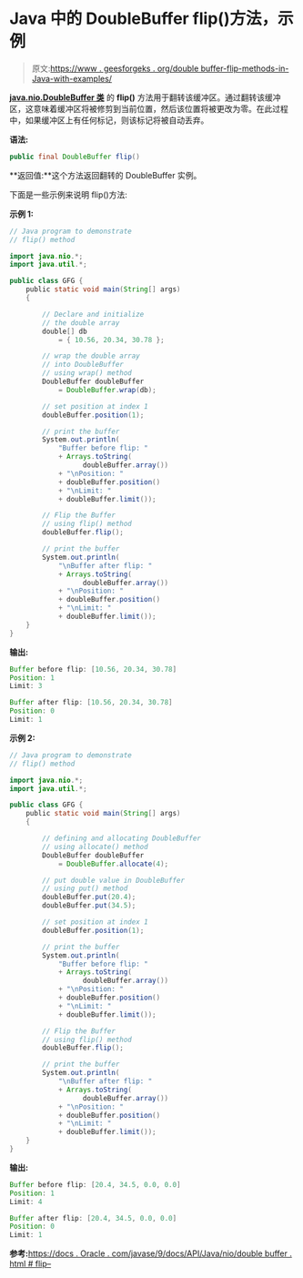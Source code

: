 # Java 中的 DoubleBuffer flip()方法，示例

> 原文:[https://www . geesforgeks . org/double buffer-flip-methods-in-Java-with-examples/](https://www.geeksforgeeks.org/doublebuffer-flip-methods-in-java-with-examples/)

**[java.nio.DoubleBuffer 类](https://www.geeksforgeeks.org/tag/java-doublebuffer/)** 的 **flip()** 方法用于翻转该缓冲区。通过翻转该缓冲区，这意味着缓冲区将被修剪到当前位置，然后该位置将被更改为零。在此过程中，如果缓冲区上有任何标记，则该标记将被自动丢弃。

**语法:**

```java
public final DoubleBuffer flip()
```

**返回值:**这个方法返回翻转的 DoubleBuffer 实例。

下面是一些示例来说明 flip()方法:

**示例 1:**

```java
// Java program to demonstrate
// flip() method

import java.nio.*;
import java.util.*;

public class GFG {
    public static void main(String[] args)
    {

        // Declare and initialize
        // the double array
        double[] db
            = { 10.56, 20.34, 30.78 };

        // wrap the double array
        // into DoubleBuffer
        // using wrap() method
        DoubleBuffer doubleBuffer
            = DoubleBuffer.wrap(db);

        // set position at index 1
        doubleBuffer.position(1);

        // print the buffer
        System.out.println(
            "Buffer before flip: "
            + Arrays.toString(
                  doubleBuffer.array())
            + "\nPosition: "
            + doubleBuffer.position()
            + "\nLimit: "
            + doubleBuffer.limit());

        // Flip the Buffer
        // using flip() method
        doubleBuffer.flip();

        // print the buffer
        System.out.println(
            "\nBuffer after flip: "
            + Arrays.toString(
                  doubleBuffer.array())
            + "\nPosition: "
            + doubleBuffer.position()
            + "\nLimit: "
            + doubleBuffer.limit());
    }
}
```

**输出:**

```java
Buffer before flip: [10.56, 20.34, 30.78]
Position: 1
Limit: 3

Buffer after flip: [10.56, 20.34, 30.78]
Position: 0
Limit: 1

```

**示例 2:**

```java
// Java program to demonstrate
// flip() method

import java.nio.*;
import java.util.*;

public class GFG {
    public static void main(String[] args)
    {

        // defining and allocating DoubleBuffer
        // using allocate() method
        DoubleBuffer doubleBuffer
            = DoubleBuffer.allocate(4);

        // put double value in DoubleBuffer
        // using put() method
        doubleBuffer.put(20.4);
        doubleBuffer.put(34.5);

        // set position at index 1
        doubleBuffer.position(1);

        // print the buffer
        System.out.println(
            "Buffer before flip: "
            + Arrays.toString(
                  doubleBuffer.array())
            + "\nPosition: "
            + doubleBuffer.position()
            + "\nLimit: "
            + doubleBuffer.limit());

        // Flip the Buffer
        // using flip() method
        doubleBuffer.flip();

        // print the buffer
        System.out.println(
            "\nBuffer after flip: "
            + Arrays.toString(
                  doubleBuffer.array())
            + "\nPosition: "
            + doubleBuffer.position()
            + "\nLimit: "
            + doubleBuffer.limit());
    }
}
```

**输出:**

```java
Buffer before flip: [20.4, 34.5, 0.0, 0.0]
Position: 1
Limit: 4

Buffer after flip: [20.4, 34.5, 0.0, 0.0]
Position: 0
Limit: 1

```

**参考:**[https://docs . Oracle . com/javase/9/docs/API/Java/nio/double buffer . html # flip–](https://docs.oracle.com/javase/9/docs/api/java/nio/DoubleBuffer.html#flip--)